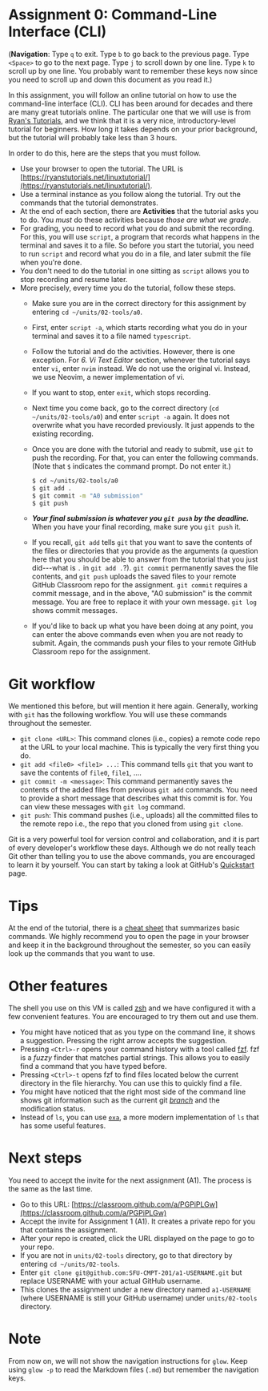 # Assignment 0: Command-Line Interface (CLI)

(**Navigation**: Type `q` to exit. Type `b` to go back to the previous page. Type `<Space>` to go to
the next page. Type `j` to scroll down by one line. Type `k` to scroll up by one line. You probably
want to remember these keys now since you need to scroll up and down this document as you read it.)

In this assignment, you will follow an online tutorial on how to use the command-line interface
(CLI). CLI has been around for decades and there are many great tutorials online. The particular one
that we will use is from [Ryan's Tutorials](https://ryanstutorials.net/), and we think that it is a
very nice, introductory-level tutorial for beginners. How long it takes depends on your prior
background, but the tutorial will probably take less than 3 hours.

In order to do this, here are the steps that you must follow.

* Use your browser to open the tutorial. The URL is
  [https://ryanstutorials.net/linuxtutorial/](https://ryanstutorials.net/linuxtutorial/).
* Use a terminal instance as you follow along the tutorial. Try out the commands that the tutorial
  demonstrates.
* At the end of each section, there are **Activities** that the tutorial asks you to do. You *must*
  do these activities because *those are what we grade*.
* For grading, you need to record what you do and submit the recording. For this, you will use
  `script`, a program that records what happens in the terminal and saves it to a file. So before
  you start the tutorial, you need to run `script` and record what you do in a file, and later
  submit the file when you're done.
* You don't need to do the tutorial in one sitting as `script` allows you to stop recording and
  resume later.
* More precisely, every time you do the tutorial, follow these steps.
  * Make sure you are in the correct directory for this assignment by entering `cd
    ~/units/02-tools/a0`.
  * First, enter `script -a`, which starts recording what you do in your terminal and saves it to
    a file named `typescript`.
  * Follow the tutorial and do the activities. However, there is one exception. For *6. Vi Text
    Editor* section, whenever the tutorial says enter `vi`, enter `nvim` instead. We do not use
    the original vi. Instead, we use Neovim, a newer implementation of vi.
  * If you want to stop, enter `exit`, which stops recording.
  * Next time you come back, go to the correct directory (`cd ~/units/02-tools/a0`) and enter
    `script -a` again. It does not overwrite what you have recorded previously. It just appends to
    the existing recording.
  * Once you are done with the tutorial and ready to submit, use `git` to push the recording. For
    that, you can enter the following commands. (Note that `$` indicates the command prompt. Do
    not enter it.)

    ```bash
    $ cd ~/units/02-tools/a0
    $ git add .
    $ git commit -m "A0 submission"
    $ git push
    ```
  * ***Your final submission is whatever you `git push` by the deadline.*** When you have your
    final recording, make sure you `git push` it.
  * If you recall, `git add` tells `git` that you want to save the contents of the files or
    directories that you provide as the arguments (a question here that you should be able to
    answer from the tutorial that you just did---what is `.` in `git add .`?). `git commit`
    permanently saves the file contents, and `git push` uploads the saved files to your remote
    GitHub Classroom repo for the assignment. `git commit` requires a commit message, and in the
    above, "A0 submission" is the commit message. You are free to replace it with your own
    message. `git log` shows commit messages.
  * If you'd like to back up what you have been doing at any point, you can enter the above
    commands even when you are not ready to submit. Again, the commands push your files to your
    remote GitHub Classroom repo for the assignment.

# Git workflow

We mentioned this before, but will mention it here again. Generally, working with `git` has the
following workflow. You will use these commands throughout the semester.

* `git clone <URL>`: This command clones (i.e., copies) a remote code repo at the URL to your local
  machine. This is typically the very first thing you do.
* `git add <file0> <file1> ...`: This command tells `git` that you want to save the contents of
  `file0`, `file1`, ....
* `git commit -m <message>`: This command permanently saves the contents of the added files from
  previous `git add` commands. You need to provide a short message that describes what this commit
  is for. You can view these messages with `git log` command.
* `git push`: This command pushes (i.e., uploads) all the committed files to the remote repo i.e.,
  the repo that you cloned from using `git clone`.

Git is a very powerful tool for version control and collaboration, and it is part of every
developer's workflow these days. Although we do not really teach Git other than telling you to use
the above commands, you are encouraged to learn it by yourself. You can start by taking a look at
GitHub's [Quickstart](https://docs.github.com/en/get-started/quickstart) page.

# Tips

At the end of the tutorial, there is a [cheat
sheet](https://ryanstutorials.net/linuxtutorial/cheatsheet.php) that summarizes basic commands. We
highly recommend you to open the page in your browser and keep it in the background throughout the
semester, so you can easily look up the commands that you want to use.

# Other features

The shell you use on this VM is called [zsh](https://www.zsh.org/) and we have configured it with a
few convenient features. You are encouraged to try them out and use them.

* You might have noticed that as you type on the command line, it shows a suggestion. Pressing the
  right arrow accepts the suggestion.
* Pressing `<Ctrl>-r` opens your command history with a tool called
  [fzf](https://github.com/junegunn/fzf). fzf is a *fuzzy* finder that matches partial strings. This
  allows you to easily find a command that you have typed before.
* Pressing `<Ctrl>-t` opens fzf to find files located below the current directory in the file
  hierarchy. You can use this to quickly find a file.
* You might have noticed that the right most side of the command line shows git information such as
  the current git [*branch*](https://shorturl.at/dmt24) and the modification status.
* Instead of `ls`, you can use [`exa`](https://github.com/ogham/exa), a more modern implementation
  of `ls` that has some useful features.

# Next steps

You need to accept the invite for the next assignment (A1). The process is the same as the last time.

* Go to this URL: [https://classroom.github.com/a/PGPiPLGw](https://classroom.github.com/a/PGPiPLGw)
* Accept the invite for Assignment 1 (A1). It creates a private repo for you that contains the
  assignment.
* After your repo is created, click the URL displayed on the page to go to your repo.
* If you are not in `units/02-tools` directory, go to that directory by entering `cd
  ~/units/02-tools`.
* Enter `git clone git@github.com:SFU-CMPT-201/a1-USERNAME.git` but replace USERNAME with your
  actual GitHub username.
* This clones the assignment under a new directory named `a1-USERNAME` (where USERNAME is still your
  GitHub username) under `units/02-tools` directory.

# Note

From now on, we will not show the navigation instructions for `glow`. Keep using `glow -p` to read
the Markdown files (`.md`) but remember the navigation keys.

